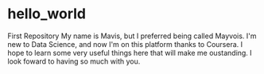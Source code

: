 # hello_world
First Repository
My name is Mavis, but I preferred being called Mayvois. I'm new to Data Science, and now I'm on this platform thanks to Coursera. 
I hope to learn some very useful things here that will make me oustanding. 
I look foward to having so much with you.
